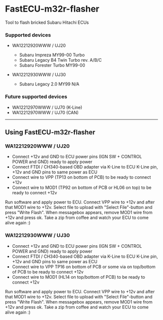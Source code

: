 # FastECU-m32r-flasher
Tool to flash bricked Subaru Hitachi ECUs

### Supported devices
- WA12212920WWW / UJ20
  - Subaru Impreza MY99-00 Turbo
  - Subaru Legacy B4 Twin Turbo rev. A/B/C
  - Subaru Forester Turbo MY99-00

- WA12212930WWW / UJ30
  - Subaru Legacy 2.0 MY99 N/A

### Future supported devices
- WA12212970WWW / UJ70 (K-Line)
- WA12212970WWW / UJ70 (CAN)

--------

## Using FastECU-m32r-flasher

### WA12212920WWW / UJ20
- Connect +12v and GND to ECU power pins (IGN SW + CONTROL POWER and GND) ready to apply power
- Connect FTDI / CH340-based OBD adapter via K-Line to ECU K-Line pin, +12v and GND pins to same power as ECU
- Connect wire to VPP (TP13 on bottom of PCB) to be ready to connect +12v
- Connect wire to MOD1 (TP92 on bottom of PCB or HL06 on top) to be ready to connect +12v

Run software and apply power to ECU. Connect VPP wire to +12v and after that MOD1 wire to +12v. Select file to upload with "Select File"-button and press "Write Flash". When messagebox appears, remove MOD1 wire from +12v and press ok. Take a zip from coffee and watch your ECU to come alive again :)

### WA12212930WWW / UJ30
- Connect +12v and GND to ECU power pins (IGN SW + CONTROL POWER and GND) ready to apply power
- Connect FTDI / CH340-based OBD adapter via K-Line to ECU K-Line pin, +12v and GND pins to same power as ECU
- Connect wire to VPP TP16 on bottom of PCB or some via on top/bottom of PCB to be ready to connect +12v
- Connect wire to MOD1 (HL14 on top/bottom of PCB) to be ready to connect +12v

Run software and apply power to ECU. Connect VPP wire to +12v and after that MOD1 wire to +12v. Select file to upload with "Select File"-button and press "Write Flash". When messagebox appears, remove MOD1 wire from +12v and press ok. Take a zip from coffee and watch your ECU to come alive again :)
